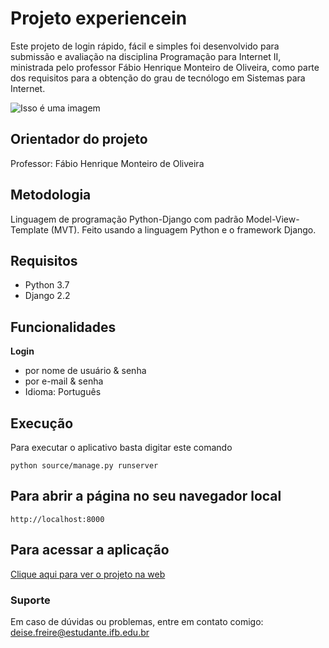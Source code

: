 # Projeto experiencein

Este projeto de login rápido, fácil e simples foi desenvolvido para submissão e avaliação na disciplina Programação para Internet II, ministrada pelo professor Fábio Henrique Monteiro de Oliveira, como parte dos requisitos para a obtenção do grau de tecnólogo em Sistemas para Internet.

![Isso é uma imagem](https://s3.amazonaws.com/caelum-online-public/django/img/11/login.png)


## **Orientador do projeto**

Professor: Fábio Henrique Monteiro de Oliveira

## **Metodologia**
Linguagem de programação Python-Django com padrão Model-View-Template (MVT). Feito usando a linguagem Python e o framework Django.

## **Requisitos**
- Python 3.7
- Django 2.2

## **Funcionalidades**
**Login**
- por nome de usuário & senha
- por e-mail & senha
- Idioma: Português

## **Execução**
Para executar o aplicativo basta digitar este comando
```
python source/manage.py runserver
```
## Para abrir a página no seu navegador local 
`http://localhost:8000`

## **Para acessar a aplicação**
[Clique aqui para ver o projeto na web](http://deisefreire.pythonanywhere.com/login/?next=/)

### **Suporte**
Em caso de dúvidas ou problemas, entre em contato comigo: deise.freire@estudante.ifb.edu.br
